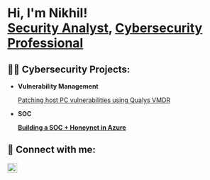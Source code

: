 <h1>Hi, I'm Nikhil! <br/><a href="https://github.com/nikballal">Security Analyst</a>, <a href="https://www.linkedin.com/in/nikhilballal/">Cybersecurity Professional</a> </h1>

<h2>👨‍💻 Cybersecurity Projects:</h2>

- <b>Vulnerability Management</b>

  <a href="https://github.com/nikballal/qualysvmdr">Patching host PC vulnerabilities using Qualys VMDR</a>
  
- <b> SOC <b>
   
  <a href="https://github.com/nikballal/CloudSOC">Building a SOC + Honeynet in Azure</a>
  
<h2> 🤳 Connect with me:</h2>

[<img align="left" alt="JoshMadakor | LinkedIn" width="22px" src="https://cdn.jsdelivr.net/npm/simple-icons@v3/icons/linkedin.svg" />][linkedin]

[linkedin]: https://linkedin.com/in/nikhilballal

<!--
**nikballal/nikballal** is a ✨ _special_ ✨ repository because its `README.md` (this file) appears on your GitHub profile.

Here are some ideas to get you started:

- 🔭 I’m currently working on ...
- 🌱 I’m currently learning ...
- 👯 I’m looking to collaborate on ...
- 🤔 I’m looking for help with ...
- 💬 Ask me about ...
- 📫 How to reach me: ...
- 😄 Pronouns: ...
- ⚡ Fun fact: ...
-->
